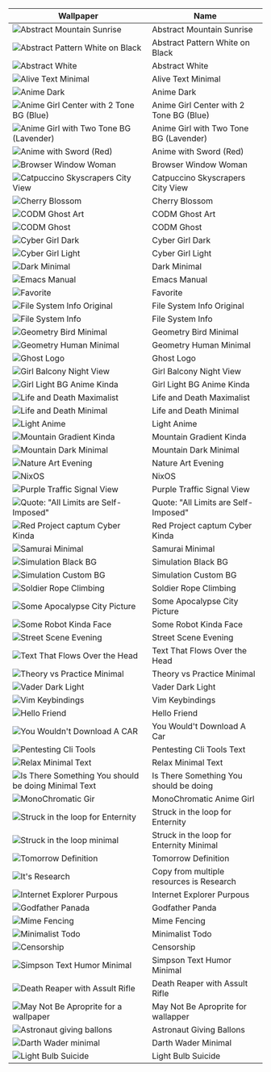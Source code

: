 | Wallpaper | Name |
| --- | --- |
| ![Abstract Mountain Sunrise](abstract_moutain_sunrise.jpg) | Abstract Mountain Sunrise |
| ![Abstract Pattern White on Black](abstract_pattern_white_on_black.png) | Abstract Pattern White on Black |
| ![Abstract White](abstract_white.png) | Abstract White |
| ![Alive Text Minimal](alive_text_minimal.png) | Alive Text Minimal |
| ![Anime Dark](anime_dark.png) | Anime Dark |
| ![Anime Girl Center with 2 Tone BG (Blue)](anime_girl_center_with_2_tone_bg_blue.png) | Anime Girl Center with 2 Tone BG (Blue) |
| ![Anime Girl with Two Tone BG (Lavender)](anime_girl_with_two_tone_bg_lavander.png) | Anime Girl with Two Tone BG (Lavender) |
| ![Anime with Sword (Red)](anime_with_sword_red.png) | Anime with Sword (Red) |
| ![Browser Window Woman](browser_window_woman.png) | Browser Window Woman |
| ![Catpuccino Skyscrapers City View](catpuccin_skeyscrapers_city_view.png) | Catpuccino Skyscrapers City View |
| ![Cherry Blossom](cherryblossom.jpg) | Cherry Blossom |
| ![CODM Ghost Art](codm_ghost_art.png) | CODM Ghost Art |
| ![CODM Ghost](codm_ghost.png) | CODM Ghost |
| ![Cyber Girl Dark](cyber-girl-dark.png) | Cyber Girl Dark |
| ![Cyber Girl Light](cyber-girl-light.png) | Cyber Girl Light |
| ![Dark Minimal](dark_minimal.png) | Dark Minimal |
| ![Emacs Manual](emacs_manual.png) | Emacs Manual |
| ![Favorite](fav.png) | Favorite |
| ![File System Info Original](fs_info_original.png) | File System Info Original |
| ![File System Info](fs_info.png) | File System Info |
| ![Geometry Bird Minimal](geometry_bird_minimal.png) | Geometry Bird Minimal |
| ![Geometry Human Minimal](geometry_human_minimal.png) | Geometry Human Minimal |
| ![Ghost Logo](ghostLogo.png) | Ghost Logo |
| ![Girl Balcony Night View](girl_balcony_night_view.png) | Girl Balcony Night View |
| ![Girl Light BG Anime Kinda](girl_light_bg_anime_kidna.png) | Girl Light BG Anime Kinda |
| ![Life and Death Maximalist](life_and_death_maximalist.png) | Life and Death Maximalist |
| ![Life and Death Minimal](life_death_Minimaml.png) | Life and Death Minimal |
| ![Light Anime](light_anime.png) | Light Anime |
| ![Mountain Gradient Kinda](moutian_gradient_kinda.png) | Mountain Gradient Kinda |
| ![Mountain Dark Minimal](moutniai_dark_minimal.jpg) | Mountain Dark Minimal |
| ![Nature Art Evening](nature_art_evening.png) | Nature Art Evening |
| ![NixOS](nixos.png) | NixOS |
| ![Purple Traffic Signal View](purple_traffic_signal_view.jpg) | Purple Traffic Signal View |
| ![Quote: "All Limits are Self-Imposed"](quote_all_limits_are_self_imposed.png) | Quote: "All Limits are Self-Imposed" |
| ![Red Project captum Cyber Kinda](red_project_captum_cyber_kidna.png) | Red Project captum Cyber Kinda |
| ![Samurai Minimal](samurai_minimal.jpg) | Samurai Minimal |
| ![Simulation Black BG](simulation_black_bg.png) | Simulation Black BG |
| ![Simulation Custom BG](simulation_custom_bg.png) | Simulation Custom BG |
| ![Soldier Rope Climbing](soldier_rope_climbing.png) | Soldier Rope Climbing |
| ![Some Apocalypse City Picture](some_apocolype_city_picture.png) | Some Apocalypse City Picture |
| ![Some Robot Kinda Face](some_robot_kinda_face.png) | Some Robot Kinda Face |
| ![Street Scene Evening](stree_scence_evening.png) | Street Scene Evening |
| ![Text That Flows Over the Head](text_that_flow_over_the_head.png) | Text That Flows Over the Head |
| ![Theory vs Practice Minimal](theory_vs_practice_minimal.png) | Theory vs Practice Minimal |
| ![Vader Dark Light](vader_dark_light.jpg) | Vader Dark Light |
| ![Vim Keybindings](vim_keybindings.png) | Vim Keybindings |
|![Hello Friend](hello_friend.png) | Hello Friend | 
|![You Wouldn't Download A CAR](you_wouldn't_downlaod_a_car.png) | You Would't Download A Car |
|![Pentesting Cli Tools](pentesting_cli_tools_startup_text.png)|Pentesting Cli Tools Text|
|![Relax Minimal Text](relax_minimal_text.jpg)|Relax Minimal Text|
|![Is There Something You should be doing Minimal Text](is_there_something_you_should_be_doing_text_minimal.jpg)| Is There Something You should be doing|
|![MonoChromatic Gir](monochromatic_anime_girl.jpg)|MonoChromatic Anime Girl|
|![Struck in the loop for Enternity](struck_in_the_loop_for_eternity.png)|Struck in the loop for Enternity|
|![Struck in the loop minimal](struck_in_the_loop_minimal.png)|Struck in the loop for Enternity Minimal
|![Tomorrow Definition](tomorrow_meaning_minimal.png)|Tomorrow Definition|
|![It's Research](copy_from_another_quote_minimal.png)|Copy from multiple resources is Research|
|![Internet Explorer Purpous](internet_explorer_purpose.png)|Internet Explorer Purpous|
|![Godfather Panada](godfather_panda.png)|Godfather Panda|
|![Mime Fencing](mime_fencing.png.png)|Mime Fencing|
|![Minimalist Todo](minimalist_todo.png)|Minimalist Todo|
|![Censorship](wrost_part_of_cencorship.png)|Censorship|
|![Simpson Text Humor Minimal](simpson_text_humor_minimal.png)|Simpson Text Humor Minimal|
|![Death Reaper with Assult Rifle](death_reaper_with_assult_rifel.png)|Death Reaper with Assult Rifle|
|![May Not Be Aproprite for a wallpaper](may_not_be_aproprite.png)|May Not Be Aproprite for wallapper|
|![Astronaut giving ballons](astronaut_giving_baloons.png)|Astronaut Giving Ballons|
|![Darth Wader minimal](darth_wader_minimal.png)|Darth Wader Minimal|
|![Light Bulb Suicide](light_bulb_suicide.png)|Light Bulb Suicide